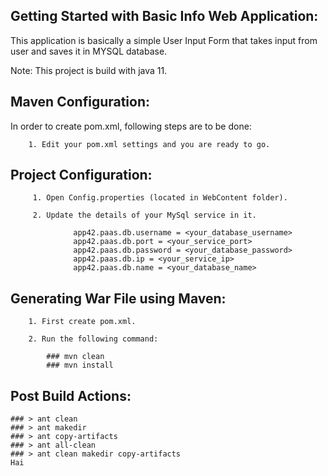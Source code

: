 Getting Started with Basic Info Web Application:
------------------------------------------------

This application is basically a simple User Input Form that takes input from user and saves it in MYSQL database.

Note: This project is build with java 11.


Maven Configuration:
---------------------------

In order to create pom.xml, following steps are to be done:
		
		1. Edit your pom.xml settings and you are ready to go.


Project Configuration:
--------------------------

         1. Open Config.properties (located in WebContent folder).

         2. Update the details of your MySql service in it.

                  app42.paas.db.username = <your_database_username>
                  app42.paas.db.port = <your_service_port>
                  app42.paas.db.password = <your_database_password>
                  app42.paas.db.ip = <your_service_ip>
                  app42.paas.db.name = <your_database_name>
				  
				
Generating War File using Maven:
-----------------------------------

		1. First create pom.xml.
		
		2. Run the following command:
		
			### mvn clean
			### mvn install
			

Post Build Actions:
---------------------

    ### > ant clean
    ### > ant makedir
    ### > ant copy-artifacts
    ### > ant all-clean
    ### > ant clean makedir copy-artifacts
    Hai 
    
				  

